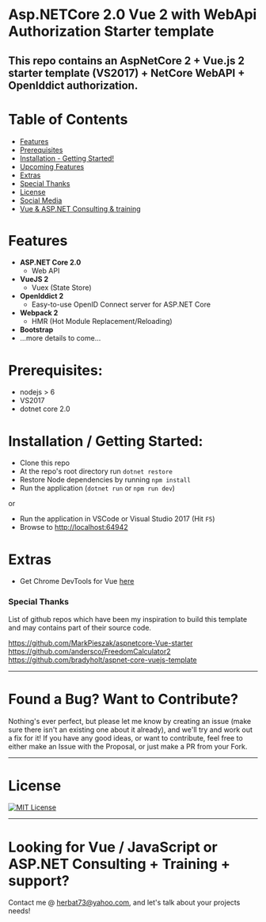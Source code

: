 # Asp.NETCore 2.0 Vue 2 with WebApi Authorization Starter template

This repo contains an AspNetCore 2 + Vue.js 2 starter template (VS2017) + NetCore WebAPI + OpenIddict authorization. 
---

# Table of Contents

* [Features](#features)
* [Prerequisites](#prerequisites)
* [Installation - Getting Started!](#installation)
* [Upcoming Features](#upcoming-features)
* [Extras](#extras)
* [Special Thanks](#special-thanks)
* [License](#license)
* [Social Media](#follow-me-online)
* [Vue & ASP.NET Consulting & training](##looking-for-vue--javascript-or-aspnet-consulting--training--support)

# Features

- **ASP.NET Core 2.0**
  - Web API
- **VueJS 2**
  - Vuex (State Store)
- **OpenIddict 2**
  - Easy-to-use OpenID Connect server for ASP.NET Core
- **Webpack 2**
  - HMR (Hot Module Replacement/Reloading)
- **Bootstrap**
- ...more details to come...


# Prerequisites:
 * nodejs > 6
 * VS2017
 * dotnet core 2.0

# Installation / Getting Started:
 * Clone this repo
 * At the repo's root directory run `dotnet restore`
 * Restore Node dependencies by running `npm install`
 * Run the application (`dotnet run` or `npm run dev`)
 
 or
 
 * Run the application in VSCode or Visual Studio 2017 (Hit `F5`)
 * Browse to [http://localhost:64942](http://localhost:64942)

# Extras

- Get Chrome DevTools for Vue [here](https://chrome.google.com/webstore/detail/vuejs-devtools/nhdogjmejiglipccpnnnanhbledajbpd)

### Special Thanks

List of github repos which have been my inspiration to build this template and may contains part of their source code.

https://github.com/MarkPieszak/aspnetcore-Vue-starter
https://github.com/andersco/FreedomCalculator2
https://github.com/bradyholt/aspnet-core-vuejs-template

----

# Found a Bug? Want to Contribute?

Nothing's ever perfect, but please let me know by creating an issue (make sure there isn't an existing one about it already), and we'll try and work out a fix for it! If you have any good ideas, or want to contribute, feel free to either make an Issue with the Proposal, or just make a PR from your Fork.

----

# License

[![MIT License](https://img.shields.io/badge/license-MIT-blue.svg?style=flat)](/LICENSE) 


----

# Looking for Vue / JavaScript or ASP.NET Consulting + Training + support?

Contact me @ <herbat73@yahoo.com>, and let's talk about your projects needs!

